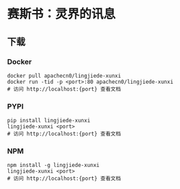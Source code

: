 # 赛斯书：灵界的讯息

## 下载

### Docker

```
docker pull apachecn0/lingjiede-xunxi
docker run -tid -p <port>:80 apachecn0/lingjiede-xunxi
# 访问 http://localhost:{port} 查看文档
```

### PYPI

```
pip install lingjiede-xunxi
lingjiede-xunxi <port>
# 访问 http://localhost:{port} 查看文档
```

### NPM

```
npm install -g lingjiede-xunxi
lingjiede-xunxi <port>
# 访问 http://localhost:{port} 查看文档
```